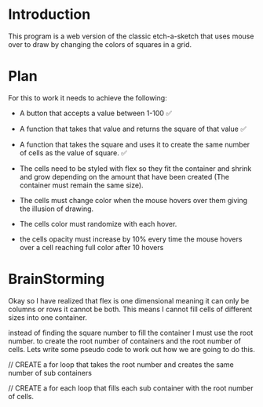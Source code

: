 # Introduction

This program is a web version of the classic etch-a-sketch that uses mouse over to draw by changing the colors of squares in a grid.

# Plan

For this to work it needs to achieve the following:

- A button that accepts a value between 1-100 ✅

- A function that takes that value and returns the square of that value ✅

- A function that takes the square and uses it to create the same number of cells as the value of square. ✅

- The cells need to be styled with flex so they fit the container and shrink and grow depending on the amount that have been created (The container must remain the same size).

- The cells must change color when the mouse hovers over them giving the illusion of drawing.

- The cells color must randomize with each hover.

- the cells opacity must increase by 10% every time the mouse hovers over a cell reaching full color after 10 hovers 


# BrainStorming

Okay so I have realized that flex is one dimensional meaning it can only be columns or rows it cannot be both. This means I cannot fill cells of different sizes into one container.

instead of finding the square number to fill the container I must use the root number. to create the root number of containers and the root number of cells. Lets write some pseudo code to work out how we are going to do this.

// CREATE a for loop that takes the root number and creates the same number of sub containers

// CREATE a for each loop that fills each sub container with the root number of cells.